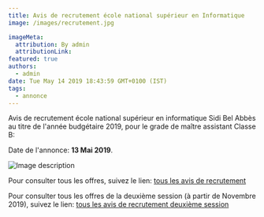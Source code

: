 ```yaml
---
title: Avis de recrutement école national supérieur en Informatique
image: /images/recrutement.jpg

imageMeta:
  attribution: By admin
  attributionLink:
featured: true
authors:
  - admin
date: Tue May 14 2019 18:43:59 GMT+0100 (IST)
tags:
  - annonce
---
```


Avis de recrutement école national supérieur en informatique Sidi Bel Abbès au titre de l'année budgétaire 2019, pour le grade de maître assistant Classe B:

Date de l'annonce: **13 Mai 2019**.

![Image description](/images/avis_de_recrutement_ens-sba.jpg)

Pour consulter tous les offres, suivez le lien: [tous les avis de recrutement](/tous_les_avis_de_recrutement_annee_budgetaire_2019/)

Pour consulter tous les offres de la deuxième session (à partir de Novembre 2019), suivez le lien: [tous les avis de recrutement deuxième session](/tous-les-avis-de-recrutement-mitre-assistant-classe-b-au-titre-de-l-annee-2019-deuxieme-session/)
